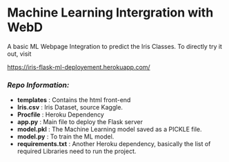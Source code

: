 # Machine Learning Intergration with WebD

A basic ML Webpage Integration to predict the Iris Classes. To directly try it out, visit

https://iris-flask-ml-deployement.herokuapp.com/

<i><h3>Repo Information:</h3></i>

* <b>templates</b>        : Contains the html front-end
* <b>Iris.csv</b>    : Iris Dataset, source Kaggle.
* <b>Procfile</b>         : Heroku Dependency
* <b>app.py</b>           : Main file to deploy the Flask server
* <b>model.pkl</b>        : The Machine Learning model saved as a PICKLE file.
* <b>model.py</b>         : To train the ML model.
* <b>requirements.txt</b> : Another Heroku dependency, basically the list of required Libraries need to run the project.
